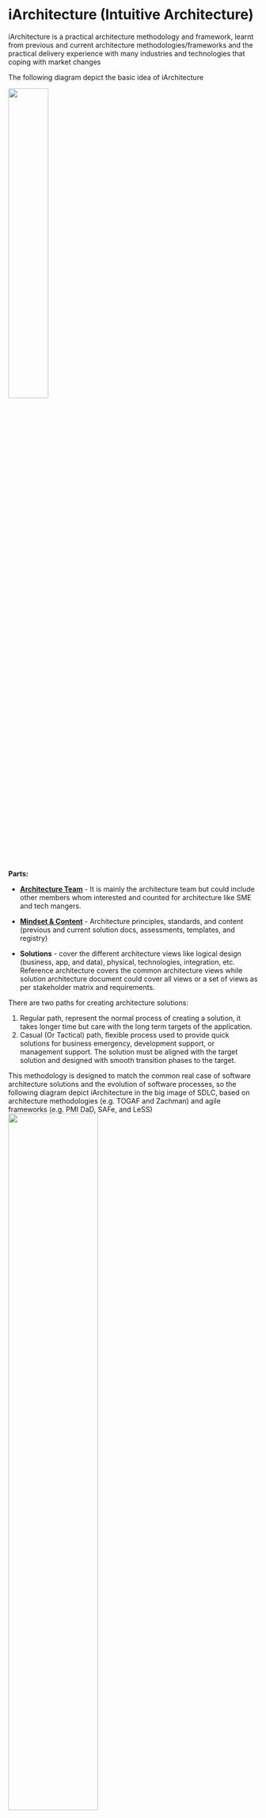 # iArchitecture (Intuitive Architecture)

iArchitecture is a practical architecture methodology and framework, learnt from previous and current architecture methodologies/frameworks and the practical delivery experience with many industries and technologies that coping with market changes  

The following diagram depict the basic idea of iArchitecture

<img src="https://github.com/hisham-elbreky/iArchitecture/blob/434ff8ef7614a83042f9bfc33270743a43cc34e7/mindset/content/diagrams/iArchitecture.png" width="40%"/>

**Parts:**
- **[Architecture Team](https://github.com/hisham-elbreky/iArchitecture/blob/ad69b199240d84b1f7c8efef24e6c138c5bd2ea7/architecture/architecture-and-architecture-team.md)** - It is mainly the architecture team but could include other members whom interested and counted for architecture like SME and tech mangers.

- **[Mindset & Content](https://github.com/hisham-elbreky/iArchitecture/blob/4d5a6d515d720861a36fc7306ead4442b9082160/mindset&content/readme.md)** - Architecture principles, standards, and content (previous and current solution docs, assessments, templates, and registry)   

- **Solutions** -  cover the different architecture views like logical design (business, app, and data), physical, technologies, integration, etc. 
Reference architecture covers the common architecture views while solution architecture document could cover all views or a set of views as per stakeholder matrix and requirements.

There are two paths for creating architecture solutions:
  1. Regular path, represent the normal process of creating a solution, it takes longer time but care with the long term targets of the application.
  2. Casual (Or Tactical) path, flexible process used to provide quick solutions for business emergency, development support, or management support. The solution must be aligned with the target solution and designed with smooth transition phases to the target.

This methodology is designed to match the common real case of software architecture solutions and the evolution of software processes, so the following diagram depict iArchitecture in the big image of SDLC, based on architecture methodologies (e.g. TOGAF and Zachman) and agile frameworks (e.g. PMI DaD, SAFe, and LeSS)  
<img src="https://github.com/hisham-elbreky/iArchitecture/blob/434ff8ef7614a83042f9bfc33270743a43cc34e7/mindset/content/diagrams/iArchitecture%20framework.png" width="60%"/>

The following diagram reflect iArchitecture in the big image of software application development, it will be detailed in the

**References**
- Togaf capability framework , architecture content, and architecture continuum 
- SAFe agile architecture 
- PMI disciplined agile views , PMI EA, architecture of disciplined agile 
- Less architecture and design 

